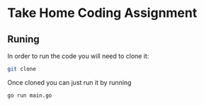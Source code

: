 # Take Home Coding Assignment 

## Runing

In order to run the code you will need to clone it:

```bash
git clone 
```

Once cloned you can just run it by running

```bash
go run main.go
```
